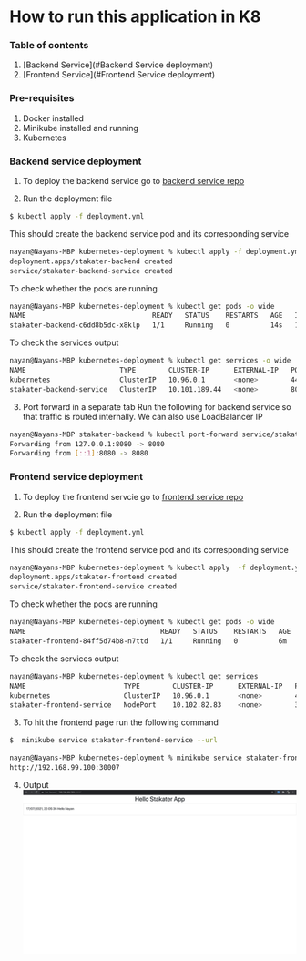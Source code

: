 # How to run this application in K8

### Table of contents
1. [Backend Service](#Backend Service deployment)
1. [Frontend Service](#Frontend Service deployment)

### Pre-requisites
1. Docker installed
2. Minikube installed and running
3. Kubernetes


### Backend service deployment
1. To deploy the backend service go to [backend service repo](https://github.com/nayankakati/stakater-assigment/tree/main/stakater-backend/kubernetes-deployment)

2. Run the deployment file
```bash
$ kubectl apply -f deployment.yml
```
This should create the backend service pod and its corresponding service
```bash
nayan@Nayans-MBP kubernetes-deployment % kubectl apply -f deployment.yml
deployment.apps/stakater-backend created
service/stakater-backend-service created
```
To check whether the pods are running
```bash
nayan@Nayans-MBP kubernetes-deployment % kubectl get pods -o wide
NAME                               READY   STATUS    RESTARTS   AGE   IP           NODE
stakater-backend-c6dd8b5dc-x8klp   1/1     Running   0          14s   172.17.0.4   minikube
```

To check the services output
```bash
nayan@Nayans-MBP kubernetes-deployment % kubectl get services -o wide
NAME                       TYPE        CLUSTER-IP      EXTERNAL-IP   PORT(S)    AGE   SELECTOR
kubernetes                 ClusterIP   10.96.0.1       <none>        443/TCP    2d    <none>
stakater-backend-service   ClusterIP   10.101.189.44   <none>        8080/TCP   3m    app=stakater-backend
```
3. Port forward in a separate tab
Run the following for backend service so that traffic is routed internally.
We can also use LoadBalancer IP
```bash
nayan@Nayans-MBP stakater-backend % kubectl port-forward service/stakater-backend-service 8080:8080
Forwarding from 127.0.0.1:8080 -> 8080
Forwarding from [::1]:8080 -> 8080
```

### Frontend service deployment
1. To deploy the frontend servcie go to [frontend service repo](https://github.com/nayankakati/stakater-assigment/tree/main/stakater-frontend/kubernetes-deployment) 
 
2. Run the deployment file
```bash
$ kubectl apply -f deployment.yml
```
This should create the frontend service pod and its corresponding service

```bash
nayan@Nayans-MBP kubernetes-deployment % kubectl apply  -f deployment.yml
deployment.apps/stakater-frontend created
service/stakater-frontend-service created
```

To check whether the pods are running
```bash
nayan@Nayans-MBP kubernetes-deployment % kubectl get pods -o wide
NAME                                 READY   STATUS    RESTARTS   AGE   IP           NODE
stakater-frontend-84ff5d74b8-n7ttd   1/1     Running   0          6m    172.17.0.5   minikube
```

To check the services output
```bash
nayan@Nayans-MBP kubernetes-deployment % kubectl get services
NAME                        TYPE        CLUSTER-IP      EXTERNAL-IP   PORT(S)          AGE
kubernetes                  ClusterIP   10.96.0.1       <none>        443/TCP          2d
stakater-frontend-service   NodePort    10.102.82.83    <none>        3000:30007/TCP   6m
```


3. To hit the frontend page run the following command
```bash
$  minikube service stakater-frontend-service --url
```
```bash
nayan@Nayans-MBP kubernetes-deployment % minikube service stakater-frontend-service --url
http://192.168.99.100:30007
```

4. Output 
![Output](output.png)

